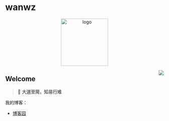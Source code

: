# wanwz

<div>
<p align="center">
    <a href="https://dunwu.github.io/" target="_blank" rel="noopener noreferrer">
        <img src="https://raw.githubusercontent.com/dunwu/images/master/common/dunwu-logo-200.png" alt="logo" width="150px"/>
    </a>
</p>
</div>
<img align="right" src="https://github-readme-stats.vercel.app/api?username=wanwz&show_icons=true&icon_color=805AD5&text_color=718096&bg_color=ffffff&hide_title=true" />

## Welcome

> 🍵 **大道至简，知易行难**

我的博客：

- [博客园](https://www.cnblogs.com/wanwz/)
